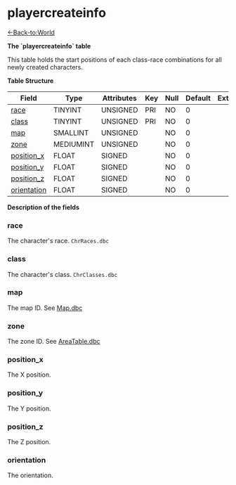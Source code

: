 # playercreateinfo

[<-Back-to:World](database-world)

**The \`playercreateinfo\` table**

This table holds the start positions of each class-race combinations for all newly created characters.

**Table Structure**

| Field            | Type      | Attributes | Key | Null | Default | Extra | Comment |
| ---------------- | --------- | ---------- | --- | ---- | ------- | ----- | ------- |
| [race][1]        | TINYINT   | UNSIGNED   | PRI | NO   | 0       |       |         |
| [class][2]       | TINYINT   | UNSIGNED   | PRI | NO   | 0       |       |         |
| [map][3]         | SMALLINT  | UNSIGNED   |     | NO   | 0       |       |         |
| [zone][4]        | MEDIUMINT | UNSIGNED   |     | NO   | 0       |       |         |
| [position_x][5]  | FLOAT     | SIGNED     |     | NO   | 0       |       |         |
| [position_y][6]  | FLOAT     | SIGNED     |     | NO   | 0       |       |         |
| [position_z][7]  | FLOAT     | SIGNED     |     | NO   | 0       |       |         |
| [orientation][8] | FLOAT     | SIGNED     |     | NO   | 0       |       |         |

[1]: #race
[2]: #class
[3]: #map
[4]: #zone
[5]: #position_x
[6]: #position_y
[7]: #position_z
[8]: #orientation

**Description of the fields**

### race

The character's race. `ChrRaces.dbc`

### class

The character's class. `ChrClasses.dbc`

### map

The map ID. See [Map.dbc](Map)

### zone

The zone ID. See [AreaTable.dbc](AreaTable)

### position\_x

The X position.

### position\_y

The Y position.

### position\_z

The Z position.

### orientation

The orientation.
